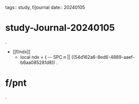 tags:: study, f/journal
date:: 20240105

# study-Journal-20240105
.
- [[f/ndx]]
  - local ndx = { -- SPC n || ((54d162a6-8ed6-4889-aaef-b6aa085281d8))
.
# f/pnt
.
